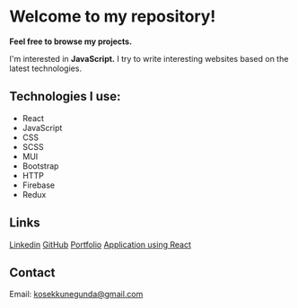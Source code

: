 # Welcome to my repository!

<b>Feel free to browse my projects.</b>

I'm interested in <b>JavaScript.</b>
I try to write interesting websites based on the latest technologies.


## Technologies I use:
<ul>
<li>React</li>
<li>JavaScript</li>
<li>CSS</li>
<li>SCSS</li>
<li>MUI</li>
<li>Bootstrap</li>
<li>HTTP</li>
<li>Firebase</li>
<li>Redux</li>
</ul>

## Links
<a href="https://www.linkedin.com/in/kunegunda-kosek/">Linkedin</a>
<a href="https://github.com/KunegundaKosek">GitHub</a>
<a href="https://kunegundakosek.github.io/PageKunegunda/">Portfolio</a>
<a href="https://kunegundakosek.github.io/ProjectReact-Router/">Application using React</a>

## Contact
Email: <a href="mailto:kosekkuengunda@gmail.com">kosekkunegunda@gmail.com</a>
